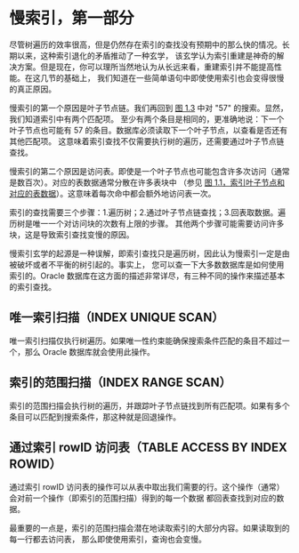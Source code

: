 # 慢索引，第一部分

尽管树遍历的效率很高，但是仍然存在索引的查找没有预期中的那么快的情况。长期以来，这种索引退化的矛盾推动了一种玄学，
该玄学认为索引重建是神奇的解决方案。但是现在，你可以理所当然地认为从长远来看，重建索引并不能提高性能。在这几节的基础上，
我们知道在一些简单语句中即使使用索引也会变得很慢的真正原因。

慢索引的第一个原因是叶子节点链。我们再回到 [图 1.3](./img/figure1.3.png) 中对 "57" 的搜索。显然，我们知道索引中有两个匹配项。
至少有两个条目是相同的，更准确地说：下一个叶子节点也可能有 57 的条目。数据库必须读取下一个叶子节点，以查看是否还有其他匹配项。
这意味着索引查找不仅需要执行树的遍历，还需要通过叶子节点链查找。

慢索引的第二个原因是访问表。即使是一个叶子节点也可能包含许多次访问（通常是数百次）。对应的表数据通常分散在许多表块中
（参见 [图 1.1，索引叶子节点和对应的表数据](./img/figure1.1.png)）。这意味着每次命中都会额外地访问表一次。

索引的查找需要三个步骤：1.遍历树；2.通过叶子节点链查找；3.回表取数据。遍历树是唯一一个对访问块的次数有上限的步骤。
其他两个步骤可能需要访问许多块，这是导致索引查找变慢的原因。

慢索引玄学的起源是一种误解，即索引查找只是遍历树，因此认为慢索引一定是由被破坏或者不平衡的树引起的。事实上，
您可以查一下大多数数据库是如何使用索引的。Oracle 数据库在这方面的描述非常详尽，有三种不同的操作来描述基本的索引查找。

## 唯一索引扫描（INDEX UNIQUE SCAN）
唯一索引扫描仅执行树遍历。如果唯一性约束能确保搜索条件匹配的条目不超过一个，那么 Oracle 数据库就会使用此操作。

## 索引的范围扫描（INDEX RANGE SCAN）
索引的范围扫描会执行树的遍历，并跟踪叶子节点链找到所有匹配项。如果有多个条目可以匹配到搜索条件，那这种就是回退操作。

## 通过索引 rowID 访问表（TABLE ACCESS BY INDEX ROWID）
通过索引 rowID 访问表的操作可以从表中取出我们需要的行。这个操作（通常）会对前一个操作（即索引的范围扫描）得到的每一个数据
都回表查找到对应的数据。

最重要的一点是，索引的范围扫描会潜在地读取索引的大部分内容。如果读取到的每一行都去访问表， 那么即使使用索引，查询也会变慢。
